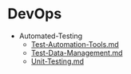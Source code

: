 
# DevOps

- Automated-Testing
  - [Test-Automation-Tools.md](./Test-Automation-Tools.md)
  - [Test-Data-Management.md](./Test-Data-Management.md)
  - [Unit-Testing.md](./Unit-Testing.md)
